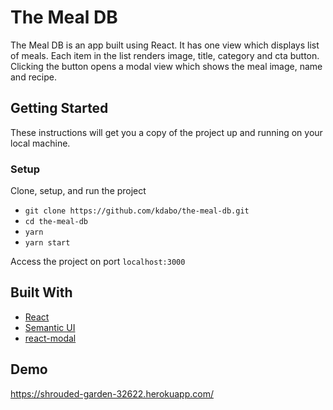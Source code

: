 # The Meal DB

The Meal DB is an app built using React. It has one view which displays list of meals. Each item in the list renders image, title, category and cta button.
Clicking the button opens a modal view which shows the meal image, name and recipe.

## Getting Started

These instructions will get you a copy of the project up and running on your local machine.

### Setup

Clone, setup, and run the project

- `git clone https://github.com/kdabo/the-meal-db.git`
- `cd the-meal-db`
- `yarn`
- `yarn start`

Access the project on port `localhost:3000`

## Built With

* [React](https://github.com/facebook/react)
* [Semantic UI](https://semantic-ui.com/)
* [react-modal](https://github.com/reactjs/react-modal)

## Demo

https://shrouded-garden-32622.herokuapp.com/